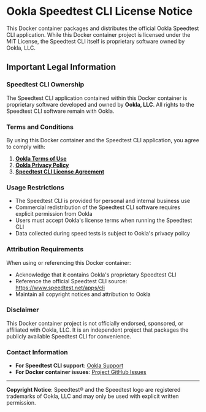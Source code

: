 # Ookla Speedtest CLI License Notice

This Docker container packages and distributes the official Ookla Speedtest CLI application. While this Docker container project is licensed under the MIT License, the Speedtest CLI itself is proprietary software owned by Ookla, LLC.

## Important Legal Information

### Speedtest CLI Ownership
The Speedtest CLI application contained within this Docker container is proprietary software developed and owned by **Ookla, LLC**. All rights to the Speedtest CLI software remain with Ookla.

### Terms and Conditions
By using this Docker container and the Speedtest CLI application, you agree to comply with:

1. **[Ookla Terms of Use](https://www.speedtest.net/about/terms)**
2. **[Ookla Privacy Policy](https://www.speedtest.net/about/privacy)**
3. **[Speedtest CLI License Agreement](https://www.speedtest.net/about/terms)**

### Usage Restrictions
- The Speedtest CLI is provided for personal and internal business use
- Commercial redistribution of the Speedtest CLI software requires explicit permission from Ookla
- Users must accept Ookla's license terms when running the Speedtest CLI
- Data collected during speed tests is subject to Ookla's privacy policy

### Attribution Requirements
When using or referencing this Docker container:
- Acknowledge that it contains Ookla's proprietary Speedtest CLI
- Reference the official Speedtest CLI source: https://www.speedtest.net/apps/cli
- Maintain all copyright notices and attribution to Ookla

### Disclaimer
This Docker container project is not officially endorsed, sponsored, or affiliated with Ookla, LLC. It is an independent project that packages the publicly available Speedtest CLI for convenience.

### Contact Information
- **For Speedtest CLI support**: [Ookla Support](https://support.ookla.com/)
- **For Docker container issues**: [Project GitHub Issues](https://github.com/lferrarotti74/SpeedTest-Ookla/issues)

---

**Copyright Notice**: Speedtest® and the Speedtest logo are registered trademarks of Ookla, LLC and may only be used with explicit written permission.